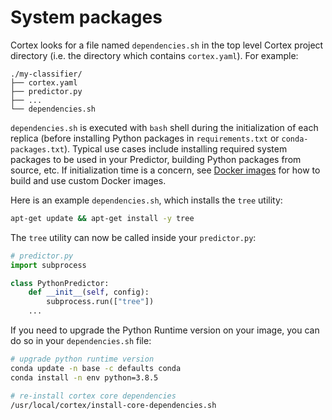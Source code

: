 # System packages

Cortex looks for a file named `dependencies.sh` in the top level Cortex project directory (i.e. the directory which contains `cortex.yaml`). For example:

```text
./my-classifier/
├── cortex.yaml
├── predictor.py
├── ...
└── dependencies.sh
```

`dependencies.sh` is executed with `bash` shell during the initialization of each replica (before installing Python packages in `requirements.txt` or `conda-packages.txt`). Typical use cases include installing required system packages to be used in your Predictor, building Python packages from source, etc. If initialization time is a concern, see [Docker images](images.md) for how to build and use custom Docker images.

Here is an example `dependencies.sh`, which installs the `tree` utility:

```bash
apt-get update && apt-get install -y tree
```

The `tree` utility can now be called inside your `predictor.py`:

```python
# predictor.py
import subprocess

class PythonPredictor:
    def __init__(self, config):
        subprocess.run(["tree"])
    ...
```

If you need to upgrade the Python Runtime version on your image, you can do so in your `dependencies.sh` file:

```bash
# upgrade python runtime version
conda update -n base -c defaults conda
conda install -n env python=3.8.5

# re-install cortex core dependencies
/usr/local/cortex/install-core-dependencies.sh
```

